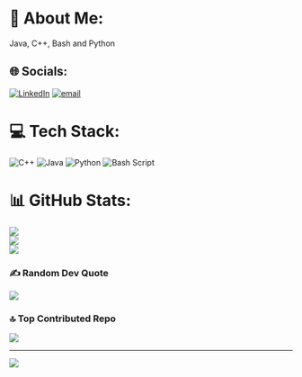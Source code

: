 # 💫 About Me:
Java, C++, Bash and Python


## 🌐 Socials:
[![LinkedIn](https://img.shields.io/badge/LinkedIn-%230077B5.svg?logo=linkedin&logoColor=white)](https://linkedin.com/in/https://www.linkedin.com/in/itzblackhat/) [![email](https://img.shields.io/badge/Email-D14836?logo=gmail&logoColor=white)](mailto:mdfaizanashrafi13032001@gmail.com) 

# 💻 Tech Stack:
![C++](https://img.shields.io/badge/c++-%2300599C.svg?style=for-the-badge&logo=c%2B%2B&logoColor=white) ![Java](https://img.shields.io/badge/java-%23ED8B00.svg?style=for-the-badge&logo=openjdk&logoColor=white) ![Python](https://img.shields.io/badge/python-3670A0?style=for-the-badge&logo=python&logoColor=ffdd54) ![Bash Script](https://img.shields.io/badge/bash_script-%23121011.svg?style=for-the-badge&logo=gnu-bash&logoColor=white)
# 📊 GitHub Stats:
![](https://github-readme-stats.vercel.app/api?username=mdfaizanashrafi&theme=dark&hide_border=false&include_all_commits=false&count_private=false)<br/>
![](https://github-readme-streak-stats.herokuapp.com/?user=mdfaizanashrafi&theme=dark&hide_border=false)<br/>
![](https://github-readme-stats.vercel.app/api/top-langs/?username=mdfaizanashrafi&theme=dark&hide_border=false&include_all_commits=false&count_private=false&layout=compact)

### ✍️ Random Dev Quote
![](https://quotes-github-readme.vercel.app/api?type=horizontal&theme=radical)

### 🔝 Top Contributed Repo
![](https://github-contributor-stats.vercel.app/api?username=mdfaizanashrafi&limit=5&theme=dark&combine_all_yearly_contributions=true)

---
[![](https://visitcount.itsvg.in/api?id=mdfaizanashrafi&icon=0&color=0)](https://visitcount.itsvg.in)

<!-- Proudly created with GPRM ( https://gprm.itsvg.in ) -->
